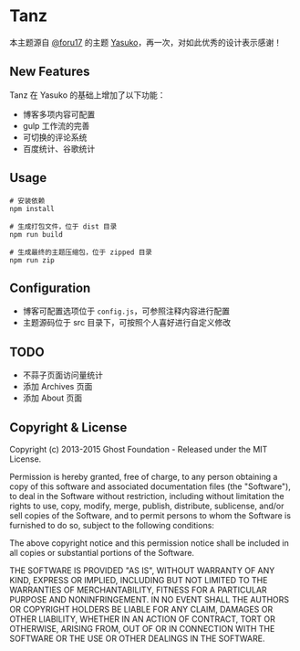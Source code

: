 # Tanz

本主题源自 [@foru17](https://github.com/foru17) 的主题 [Yasuko](https://github.com/foru17/Yasuko)，再一次，对如此优秀的设计表示感谢！

## New Features

Tanz 在 Yasuko 的基础上增加了以下功能：

- 博客多项内容可配置
- gulp 工作流的完善
- 可切换的评论系统
- 百度统计、谷歌统计

## Usage

```shell
# 安装依赖
npm install

# 生成打包文件，位于 dist 目录
npm run build

# 生成最终的主题压缩包，位于 zipped 目录
npm run zip
```

## Configuration

- 博客可配置选项位于 `config.js`，可参照注释内容进行配置
- 主题源码位于 src 目录下，可按照个人喜好进行自定义修改

## TODO
- 不蒜子页面访问量统计
- 添加 Archives 页面
- 添加 About 页面

## Copyright & License

Copyright (c) 2013-2015 Ghost Foundation - Released under the MIT License.

Permission is hereby granted, free of charge, to any person obtaining a copy of this software and associated documentation files (the "Software"), to deal in the Software without restriction, including without limitation the rights to use, copy, modify, merge, publish, distribute, sublicense, and/or sell copies of the Software, and to permit persons to whom the Software is furnished to do so, subject to the following conditions:

The above copyright notice and this permission notice shall be included in all copies or substantial portions of the Software.

THE SOFTWARE IS PROVIDED "AS IS", WITHOUT WARRANTY OF ANY KIND, EXPRESS OR IMPLIED, INCLUDING BUT NOT LIMITED TO THE WARRANTIES OF MERCHANTABILITY, FITNESS FOR A PARTICULAR PURPOSE AND
NONINFRINGEMENT. IN NO EVENT SHALL THE AUTHORS OR COPYRIGHT HOLDERS BE LIABLE FOR ANY CLAIM, DAMAGES OR OTHER LIABILITY, WHETHER IN AN ACTION OF CONTRACT, TORT OR OTHERWISE, ARISING FROM, OUT OF OR IN CONNECTION WITH THE SOFTWARE OR THE USE OR OTHER DEALINGS IN THE SOFTWARE.
